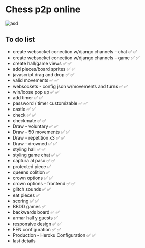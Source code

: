 # Chess p2p online


![asd](https://i.ibb.co/9t9Rqxy/chess.png)


## To do list

* create websocket conection w/django channels - chat :white_check_mark: :white_check_mark:
* create websocket conection w/django channels - game :white_check_mark: :white_check_mark:
* create hall/game views :white_check_mark: :white_check_mark:
* add pieces/board sprites :white_check_mark: :white_check_mark:
* javascript drag and drop :white_check_mark: :white_check_mark:
* valid movements :white_check_mark: :white_check_mark:
* websockets - config json w/movements and turns :white_check_mark: :white_check_mark:
* win/loose pop up :white_check_mark: :white_check_mark:
* add timer :white_check_mark: :white_check_mark: 
* password / timer customizable :white_check_mark: :white_check_mark:
* castle :white_check_mark: :white_check_mark:
* check :white_check_mark: :white_check_mark:
* checkmate :white_check_mark: :white_check_mark:
* Draw - voluntary :white_check_mark: :white_check_mark:
* Draw - 50 movements :white_check_mark: :white_check_mark:
* Draw - repetition x3 :white_check_mark: :white_check_mark:
* Draw - drowned :white_check_mark: :white_check_mark:
* styling hall :white_check_mark: :white_check_mark:
* styling game chat :white_check_mark: :white_check_mark:
* captura al paso :white_check_mark: :white_check_mark:
* protected piece :white_check_mark:
* queens colition :white_check_mark:
* crown options :white_check_mark: :white_check_mark:
* crown options - frontend :white_check_mark: :white_check_mark:
* glitch sounds :white_check_mark: :white_check_mark:
* eat pieces :white_check_mark:
* scoring :white_check_mark: :white_check_mark:
* BBDD games :white_check_mark: 
* backwards board :white_check_mark: :white_check_mark:
* armar hall y guests :white_check_mark: 
* responsive design :white_check_mark: :white_check_mark:
* FEN configuration :white_check_mark: :white_check_mark:
* Production - Heroku Configuration :white_check_mark: :white_check_mark:
* last details

